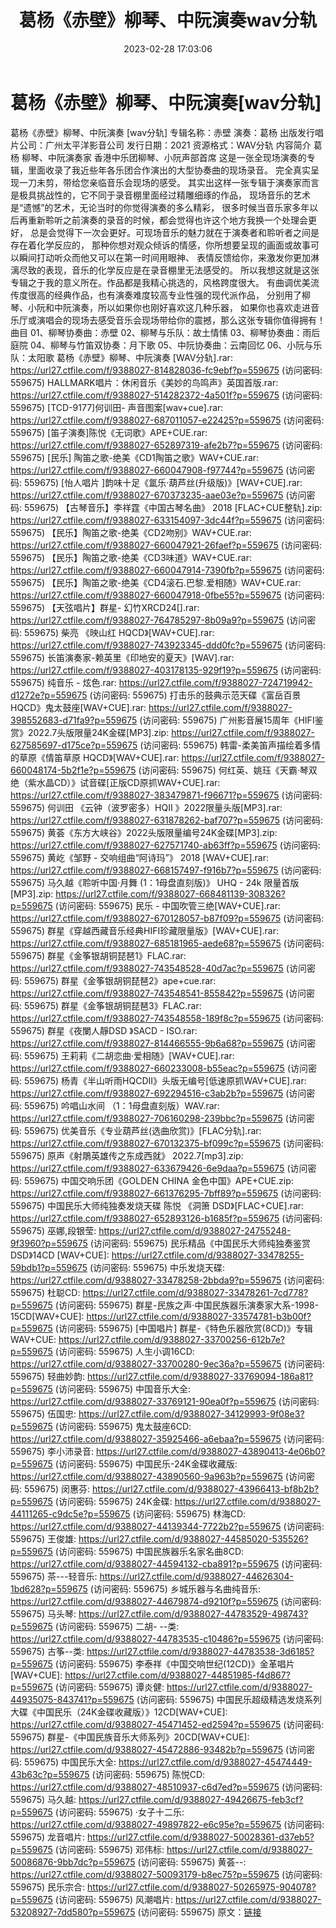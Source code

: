 ﻿---
title: 葛杨《赤壁》柳琴、中阮演奏wav分轨
date: 2023-02-28 17:03:06
categories: 古典音乐、新世纪、纯音雅乐
tags: 纯音雅乐
---
# 葛杨《赤壁》柳琴、中阮演奏[wav分轨]

葛杨《赤壁》柳琴、中阮演奏 [wav分轨]
专辑名称：赤壁
演奏：葛杨
出版发行唱片公司：广州太平洋影音公司
发行日期：2021
资源格式：WAV分轨
内容简介
葛杨
柳琴、中阮演奏家
香港中乐团柳琴、小阮声部首席
这是一张全现场演奏的专辑，里面收录了我近些年各乐团合作演出的大型协奏曲的现场录音。
完全真实呈现一刀未剪，带给您亲临音乐会现场的感受。
其实出这样一张专辑于演奏家而言是极具挑战性的，它不同于录音棚里面经过精雕细琢的作品，
现场音乐的艺术是“遗憾”的艺术，无论当时的你觉得演奏的多么精彩，
很多时候当音乐家多年以后再重新聆听之前演奏的录音的时候，都会觉得也许这个地方我换一个处理会更好，
总是会觉得下一次会更好。可现场音乐的魅力就在于演奏者和聆听者之间是存在着化学反应的，
那种你想对观众倾诉的情感，你所想要呈现的画面或故事可以瞬间打动听众而他又可以在第一时间用眼神、
表情反馈给你，来激发你更加淋漓尽致的表现，音乐的化学反应是在录音棚里无法感受的。
所以我想这就是这张专辑之于我的意义所在。作品都是我精心挑选的，风格跨度很大。
有曲调优美流传度很高的经典作品，也有演奏难度较高专业性强的现代派作品，
分别用了柳琴、小阮和中阮演奏，所以如果你也刚好喜欢这几种乐器，
如果你也喜欢走进音乐厅或演唱会的现场去感受音乐会现场带给你的震撼，那么这张专辑你值得拥有！
曲目
01、柳琴协奏曲：赤壁
02、柳琴与乐队：故土情愫
03、柳琴协奏曲：雨后庭院
04、柳琴与竹笛双协奏：月下歌
05、中阮协奏曲：云南回忆
06、小阮与乐队：太阳歌
葛杨《赤壁》柳琴、中阮演奏 [WAV分轨].rar: https://url27.ctfile.com/f/9388027-814828036-fc9ebf?p=559675
(访问密码: 559675)
HALLMARK唱片：休闲音乐《美妙的鸟鸣声》英国首版.rar: https://url27.ctfile.com/f/9388027-514282372-4a501f?p=559675
(访问密码: 559675)
[TCD-9177]何训田- 声音图案[wav+cue].rar: https://url27.ctfile.com/f/9388027-687011057-e22425?p=559675
(访问密码: 559675)
[笛子演奏]陈悦《无词歌》APE+CUE.rar: https://url27.ctfile.com/f/9388027-652897319-afe2b7?p=559675
(访问密码: 559675)
[民乐] 陶笛之歌-绝美《CD1陶笛之歌》WAV+CUE.rar: https://url27.ctfile.com/f/9388027-660047908-f97744?p=559675
(访问密码: 559675)
[怡人唱片 ]韵味十足《氲乐·葫芦丝(升级版)》[WAV+CUE].rar: https://url27.ctfile.com/f/9388027-670373235-aae03e?p=559675
(访问密码: 559675)
【古琴音乐】李祥霆《中国古琴名曲》 2018 [FLAC+CUE整轨].zip: https://url27.ctfile.com/f/9388027-633154097-3dc44f?p=559675
(访问密码: 559675)
【民乐】陶笛之歌-绝美《CD2吻别》WAV+CUE.rar: https://url27.ctfile.com/f/9388027-660047921-26faef?p=559675
(访问密码: 559675)
【民乐】陶笛之歌-绝美《CD3味道》WAV+CUE.rar: https://url27.ctfile.com/f/9388027-660047914-7390fb?p=559675
(访问密码: 559675)
【民乐】陶笛之歌-绝美《CD4滚石.巴黎.爱相随》WAV+CUE.rar: https://url27.ctfile.com/f/9388027-660047918-0fbe55?p=559675
(访问密码: 559675)
【天弦唱片】群星- 幻竹XRCD24[].rar: https://url27.ctfile.com/f/9388027-764785297-8b09a9?p=559675
(访问密码: 559675)
柴亮 《映山红 HQCD》[WAV+CUE].rar: https://url27.ctfile.com/f/9388027-743923345-ddd0fc?p=559675
(访问密码: 559675)
长笛演奏家-赖英里《印地安的夏天》[WAV].rar: https://url27.ctfile.com/f/9388027-403178135-929f19?p=559675
(访问密码: 559675)
纯音乐 - 炫色.rar: https://url27.ctfile.com/f/9388027-724719942-d1272e?p=559675
(访问密码: 559675)
打击乐的鼓典示范天碟《富岳百景HQCD》鬼太鼓座[WAV+CUE].rar: https://url27.ctfile.com/f/9388027-398552683-d71fa9?p=559675
(访问密码: 559675)
广州影音展15周年《HIFI鉴赏》2022.7头版限量24K金碟[MP3].zip: https://url27.ctfile.com/f/9388027-627585697-d175ce?p=559675
(访问密码: 559675)
韩雷-柔美笛声描绘着多情的草原《情笛草原 HQCD》[WAV+CUE].rar: https://url27.ctfile.com/f/9388027-660048174-5b2f1e?p=559675
(访问密码: 559675)
何红英、姚珏《天霸·琴双绝（紫水晶CD）》试音碟[正版CD原抓WAV+CUE].rar: https://url27.ctfile.com/f/9388027-383479871-f96671?p=559675
(访问密码: 559675)
何训田 《云钟（波罗密多）HQII 》2022限量头版[MP3].rar: https://url27.ctfile.com/f/9388027-631878262-baf707?p=559675
(访问密码: 559675)
黄荟《东方大峡谷》2022头版限量编号24K金碟[MP3].zip: https://url27.ctfile.com/f/9388027-627571740-ab63ff?p=559675
(访问密码: 559675)
黄屹《邹野 - 交响组曲“阿诗玛”》 2018 [WAV+CUE].rar: https://url27.ctfile.com/f/9388027-668157497-f916b7?p=559675
(访问密码: 559675)
马久越《聆听中国·月舞 (1：1母盘直刻版)》 UHQ - 24k 限量首版 [MP3].zip: https://url27.ctfile.com/f/9388027-668481139-308326?p=559675
(访问密码: 559675)
民乐 - 中国吹管三绝[WAV+CUE].rar: https://url27.ctfile.com/f/9388027-670128057-b87f09?p=559675
(访问密码: 559675)
群星《穿越西藏音乐经典HIFI珍藏限量版》[WAV+CUE].rar: https://url27.ctfile.com/f/9388027-685181965-aede68?p=559675
(访问密码: 559675)
群星《金筝银胡铜琵琶1》FLAC.rar: https://url27.ctfile.com/f/9388027-743548528-40d7ac?p=559675
(访问密码: 559675)
群星《金筝银胡铜琵琶2》ape+cue.rar: https://url27.ctfile.com/f/9388027-743548541-855842?p=559675
(访问密码: 559675)
群星《金筝银胡铜琵琶3》FLAC.rar: https://url27.ctfile.com/f/9388027-743548558-189f8c?p=559675
(访问密码: 559675)
群星《夜闌人靜DSD 》SACD - ISO.rar: https://url27.ctfile.com/f/9388027-814466555-9b6a68?p=559675
(访问密码: 559675)
王莉莉《二胡恋曲·爱相随》[WAV+CUE].rar: https://url27.ctfile.com/f/9388027-660233008-b55eac?p=559675
(访问密码: 559675)
杨青《半山听雨HQCDII》头版无编号[低速原抓WAV+CUE].rar: https://url27.ctfile.com/f/9388027-692294516-c3ab2b?p=559675
(访问密码: 559675)
吟唱山水间 （1：1母盘直刻版）WAV.rar: https://url27.ctfile.com/f/9388027-706160298-239bbc?p=559675
(访问密码: 559675)
优美音乐《专业葫芦丝(选曲欣赏)》[FLAC分轨].rar: https://url27.ctfile.com/f/9388027-670132375-bf099c?p=559675
(访问密码: 559675)
原声《射鵰英雄传之东成西就》 2022.7[mp3].zip: https://url27.ctfile.com/f/9388027-633679426-6e9daa?p=559675
(访问密码: 559675)
中国交响乐团《GOLDEN CHINA 金色中国》APE+CUE.zip: https://url27.ctfile.com/f/9388027-661376295-7bff89?p=559675
(访问密码: 559675)
中国民乐大师纯独奏发烧天碟 陈悦 《洞箫 DSD》[FLAC+CUE].rar: https://url27.ctfile.com/f/9388027-652893126-b1685f?p=559675
(访问密码: 559675)
巫娜,段银莹: https://url27.ctfile.com/d/9388027-24755248-9f3960?p=559675
(访问密码: 559675)
民乐精品《中国民乐大师纯独奏鉴赏DSD》14CD [WAV+CUE]: https://url27.ctfile.com/d/9388027-33478255-59bdb1?p=559675
(访问密码: 559675)
中乐发烧天碟: https://url27.ctfile.com/d/9388027-33478258-2bbda9?p=559675
(访问密码: 559675)
杜聪CD: https://url27.ctfile.com/d/9388027-33478261-7cd778?p=559675
(访问密码: 559675)
群星-民族之声·中国民族器乐演奏家大系-1998-15CD[WAV+CUE]: https://url27.ctfile.com/d/9388027-33574781-b3b00f?p=559675
(访问密码: 559675)
[中国唱片] 群星-《特色乐器欣赏(8CD)》专辑 WAV+CUE: https://url27.ctfile.com/d/9388027-33700256-612b7e?p=559675
(访问密码: 559675)
人生小调16CD: https://url27.ctfile.com/d/9388027-33700280-9ec36a?p=559675
(访问密码: 559675)
轻曲妙韵: https://url27.ctfile.com/d/9388027-33769094-186a81?p=559675
(访问密码: 559675)
中国音乐大全: https://url27.ctfile.com/d/9388027-33769121-90ea0f?p=559675
(访问密码: 559675)
伍国忠: https://url27.ctfile.com/d/9388027-34129993-9f08e3?p=559675
(访问密码: 559675)
鬼太鼓座6CD: https://url27.ctfile.com/d/9388027-35925466-a6ebaa?p=559675
(访问密码: 559675)
李小沛录音: https://url27.ctfile.com/d/9388027-43890413-4e06b0?p=559675
(访问密码: 559675)
中国民乐-24K金碟收藏版: https://url27.ctfile.com/d/9388027-43890560-9a963b?p=559675
(访问密码: 559675)
闵惠芬: https://url27.ctfile.com/d/9388027-43966413-bf8b2b?p=559675
(访问密码: 559675)
24K金碟: https://url27.ctfile.com/d/9388027-44111265-c9dc5e?p=559675
(访问密码: 559675)
林海CD: https://url27.ctfile.com/d/9388027-44139344-7722b2?p=559675
(访问密码: 559675)
王俊雄: https://url27.ctfile.com/d/9388027-44585020-535526?p=559675
(访问密码: 559675)
中国民族器乐名家名曲8CD: https://url27.ctfile.com/d/9388027-44594132-cba891?p=559675
(访问密码: 559675)
茶---轻音乐: https://url27.ctfile.com/d/9388027-44626304-1bd628?p=559675
(访问密码: 559675)
乡城乐器与名曲纯音乐: https://url27.ctfile.com/d/9388027-44679874-d9210f?p=559675
(访问密码: 559675)
马头琴: https://url27.ctfile.com/d/9388027-44783529-498743?p=559675
(访问密码: 559675)
二胡- --类: https://url27.ctfile.com/d/9388027-44783535-c10486?p=559675
(访问密码: 559675)
古筝--类: https://url27.ctfile.com/d/9388027-44783538-3d6185?p=559675
(访问密码: 559675)
李泰祥《中国交响世纪(12CD)》金革唱片[WAV+CUE]: https://url27.ctfile.com/d/9388027-44851985-f4d867?p=559675
(访问密码: 559675)
谭炎健: https://url27.ctfile.com/d/9388027-44935075-843741?p=559675
(访问密码: 559675)
中国民乐超级精选发烧系列大碟《中国民乐（24K金碟收藏版）》12CD[WAV+CUE]: https://url27.ctfile.com/d/9388027-45471452-ed2594?p=559675
(访问密码: 559675)
群星-《中国民族音乐大师系列》20CD[WAV+CUE]: https://url27.ctfile.com/d/9388027-45472886-93482b?p=559675
(访问密码: 559675)
中国民乐大全: https://url27.ctfile.com/d/9388027-45474449-43b63c?p=559675
(访问密码: 559675)
陈悦CD: https://url27.ctfile.com/d/9388027-48510937-c6d7ed?p=559675
(访问密码: 559675)
马久越: https://url27.ctfile.com/d/9388027-49426675-feb3cf?p=559675
(访问密码: 559675)
·女子十二乐: https://url27.ctfile.com/d/9388027-49897822-e6c95e?p=559675
(访问密码: 559675)
龙音唱片: https://url27.ctfile.com/d/9388027-50028361-d37eb5?p=559675
(访问密码: 559675)
邓伟标: https://url27.ctfile.com/d/9388027-50086876-9bb7dc?p=559675
(访问密码: 559675)
黄荟--: https://url27.ctfile.com/d/9388027-50093179-b8ec75?p=559675
(访问密码: 559675)
民乐宗合: https://url27.ctfile.com/d/9388027-50265975-904078?p=559675
(访问密码: 559675)
风潮唱片: https://url27.ctfile.com/d/9388027-53208927-7dd580?p=559675
(访问密码: 559675)
原文：[链接](https://blog.sina.com.cn/s/blog_1647c7e76010310xz.html)